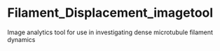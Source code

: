 # Filament_Displacement_imagetool
 Image analytics tool for use in investigating dense microtubule filament dynamics
